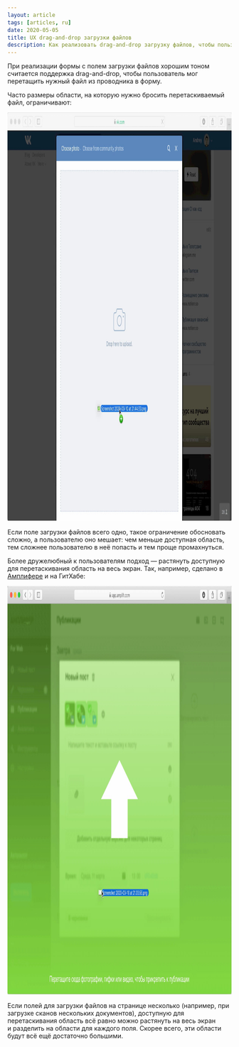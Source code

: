 ```yaml
---
layout: article
tags: [articles, ru]
date: 2020-05-05
title: UX drag-and-drop загрузки файлов
description: Как реализовать drag-and-drop загрузку файлов, чтобы пользователи не страдали
---
```

При реализации формы с полем загрузки файлов хорошим тоном считается поддержка drag-and-drop, чтобы пользователь мог перетащить нужный файл из проводника в форму.

Часто размеры области, на которую нужно бросить перетаскиваемый файл, ограничивают:

<img src="vk.jpg" alt="Скриншот сайта «ВКонтакте» в момент перетаскивания файла" height="919" width="1200" />

Если поле загрузки файлов всего одно, такое ограничение обосновать сложно, а пользователю оно мешает: чем меньше доступная область, тем сложнее пользователю в неё попасть и тем проще промахнуться.

Более дружелюбный к пользователям подход — растянуть доступную для перетаскивания область на весь экран. Так, например, сделано в [Амплифере](https://amplifr.com) и на ГитХабе:

<img src="amplifr.jpg" alt="Скриншот сервиса Amplifr в момент перетаскивания файла" height="919" width="1200" />

Если полей для загрузки файлов на странице несколько (например, при загрузке сканов нескольких документов), доступную для перетаскивания область всё равно можно растянуть на весь экран и разделить на области для каждого поля. Скорее всего, эти области будут всё ещё достаточно большими.
